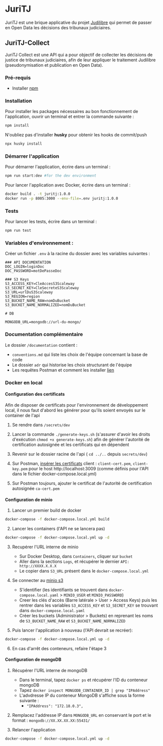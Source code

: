 # JuriTJ

JuriTJ est une brique applicative du projet [Judilibre](https://www.courdecassation.fr/toutes-les-actualites/2021/10/01/judilibre-les-decisions-judiciaires-en-open-data) qui permet de passer en Open Data les décisions des tribunaux judiciaires.

## JuriTJ-Collect

JuriTJ Collect est une API qui a pour objectif de collecter les décisions de justice de tribunaux judiciaires, afin de leur appliquer le traitement Judilibre (pseudonymisation et publication en Open Data). 

### Pré-requis
- Installer [npm](https://docs.npmjs.com/downloading-and-installing-node-js-and-npm) 

### Installation 

Pour installer les packages nécessaires au bon fonctionnement de l'application, ouvrir un terminal et entrer la commande suivante : 
```bash
npm install
```  
N'oubliez pas d'installer **husky** pour obtenir les hooks de commit/push
```bash
npx husky install
```

### Démarrer l'application

Pour démarrer l'application, écrire dans un terminal : 

 ```bash
npm run start:dev #for the dev environment
 ```

Pour lancer l'application avec Docker, écrire dans un terminal : 
```bash
docker build . -t juritj:1.0.0
docker run -p 8005:3000 --env-file=.env juritj:1.0.0
```

### Tests

Pour lancer les tests, écrire dans un terminal : 

 ```bash
npm run test
 ```

### Variables d'environnement : 

Créer un fichier `.env` à la racine du dossier avec les variables suivantes :

```.env
### API DOCUMENTATION
DOC_LOGIN=loginDoc
DOC_PASSWORD=motDePasseDoc

### S3 Keys 
S3_ACCESS_KEY=CleAccesS3Scaleway
S3_SECRET_KEY=CleSecreteS3Scaleway
S3_URL=urlDuS3Scaleway
S3_REGION=region
S3_BUCKET_NAME_RAW=nomDuBucket
S3_BUCKET_NAME_NORMALIZED=nomDuBucket

# DB

MONGODB_URL=mongodb://url-du-mongo/
```

### Documentation complémentaire 

Le dossier `/documentation` contient : 
- `conventions.md` qui liste les choix de l'équipe concernant la base de code 
- Le dossier `adr` qui historise les choix structurant de l'équipe 
- Les requêtes Postman et comment les installer [lien](documentation/postman/README.md)


### Docker en local

#### Configuration des certificats

Afin de disposer de certificats pour l'environnement de développement local, il nous faut d'abord les générer pour qu'ils soient envoyés sur le container de l'api

1. Se rendre dans `/secrets/dev`

2. Lancer la commande `./generate-keys.sh` (s'assurer d'avoir les droits d'exécution `chmod +x generate-keys.sh`) afin de générer l'autorité de certification autosignée et les certificats qui en dépendent

3. Revenir sur le dossier racine de l'api ( `cd ../..` depuis `secrets/dev`)

4. Sur Postman, [insérer les certificats](https://learning.postman.com/docs/sending-requests/certificates/) client : `client-cert.pem`, `client-key.pem` pour le host http://localhost:3009 (comme définis pour l'API dans le fichier docker-compose.local.yml)

5. Sur Postman toujours, ajouter le certificat de l'autorité de certification autosignée `ca-cert.pem`

#### Configuration de minio

1. Lancer un premier build de docker 

```bash
docker-compose -f docker-compose.local.yml build
```

2. Lancer les containers (l'API ne se lancera pas)

```bash
docker-compose -f docker-compose.local.yml up -d
```

3. Recupérer l'URL interne de minio
    - Sur Docker Desktop, dans `Containers`, cliquer sur `bucket`
    - Aller dans la sections `Logs`, et récupérer le dernier `API: http://XXXX.X.X.X` 
    - Le copier dans `S3_URL` présent dans le `docker-compose.local.yml` 

4. Se connecter au [minio s3](http://localhost:9001)
    - S'identifier (les identifiants se trouvent dans `docker-compose.local.yaml` > `MINIO_USER` et `MINIO_PASSWORD`)
    - Creer les clés d'accès (Barre latérale > User > Access Keys) puis les rentrer dans les variables `S3_ACCESS_KEY` et `S3_SECRET_KEY` se trouvant dans `docker-compose.local.yaml`
    - Créer les buckets (Administrator > Buckets) en reprenant les noms de `S3_BUCKET_NAME_RAW` et `S3_BUCKET_NAME_NORMALIZED` 

5. Puis lancer l'application à nouveau (l'API devrait se recréer):

```bash
docker-compose -f docker-compose.local.yml up -d
 ```

6. En cas d'arrêt des conteneurs, refaire l'étape 3

#### Configuration de mongoDB

1. Récupérer l'URL interne de mongoDB
    - Dans le terminal, tapez `docker ps` et récupérer l'ID du conteneur mongoDB 
    - Tapez `docker inspect MONGODB_CONTAINER_ID | grep "IPAddress"`
    - L'advdresse IP du conteneur MongoDB s'affiche sous la forme suivante : 
        - `"IPAddress": "172.18.0.3",`

2. Remplacez l'addresse IP dans `MONGODB_URL` en conservant le port et le format : `mongodb://XX.XX.XX.XX:55431/`

3. Relancer l'application

```bash
docker-compose -f docker-compose.local.yml up -d
 ```
